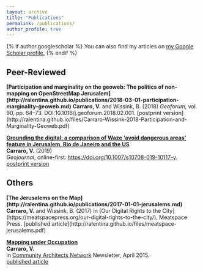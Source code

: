 ```yaml
---
layout: archive
title: "Publications"
permalink: /publications/
author_profile: true
---
```


{% if author.googlescholar %}
  You can also find my articles on <u><a href="{{author.googlescholar}}">my Google Scholar profile</a>.</u>
{% endif %}

<h2> Peer-Reviewed </h2>
<b>[Participation and marginality on the geoweb: The politics of non-mapping on OpenStreetMap Jerusalem](http://ralentina.github.io/publications/2018-03-01-participation-marginality-geoweb.md)</b>  
<b>Carraro, V.</b> and Wissink, B. (2018)  
<i>Geoforum</i>, vol. 90, pp. 64–73. DOI:10.1016/j.geoforum.2018.02.001.  
[postprint version](http://ralentina.github.io/files/Carraro-Wissink-2018-Participation-and-Marginality-Geoweb.pdf)

<b>[Grounding the digital: a comparison of Waze ‘avoid dangerous areas’ feature in Jerusalem, Rio de Janeiro and the US](http://ralentina.github.io/publications/2019-12-09-grounding-the-digital.md)</b>  
<b>Carraro, V.</b> (2019)  
<i>Geojournal</i>, online-first: https://doi.org/10.1007/s10708-019-10117-y.  
[postprint version](http://ralentina.github.io/files/Carraro-2019-Grounding-the-Digital.pdf)  

<h2> Others </h2>
<b>[The Jerusalems on the Map](http://ralentina.github.io/publications/2017-01-01-jerusalems.md)</b>  
<b>Carraro, V.</b> and Wissink, B. (2017)  
in [Our Digital Rights to the City](https://meatspacepress.org/our-digital-rights-to-the-city/), Meatspace Press.  
[published article](http://ralentina.github.io/files/meatspace-jerusalems.pdf)  

<b>[Mapping under Occupation](http://ralentina.github.io/publications/2015-04-01-CAN-mapping.md)</b>  
<b>Carraro, V.</b>  
in [Community Architects Network](http://communityarchitectsnetwork.info/index.php) Newsletter, April 2015.  
[published article](http://ralentina.github.io/files/CAN-mapping.pdf)
